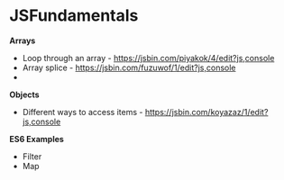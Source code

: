 # JSFundamentals

**Arrays**

* Loop through an array - https://jsbin.com/piyakok/4/edit?js,console
* Array splice - https://jsbin.com/fuzuwof/1/edit?js,console
* 


**Objects**
* Different ways to access items - https://jsbin.com/koyazaz/1/edit?js,console



**ES6 Examples**
* Filter
* Map

